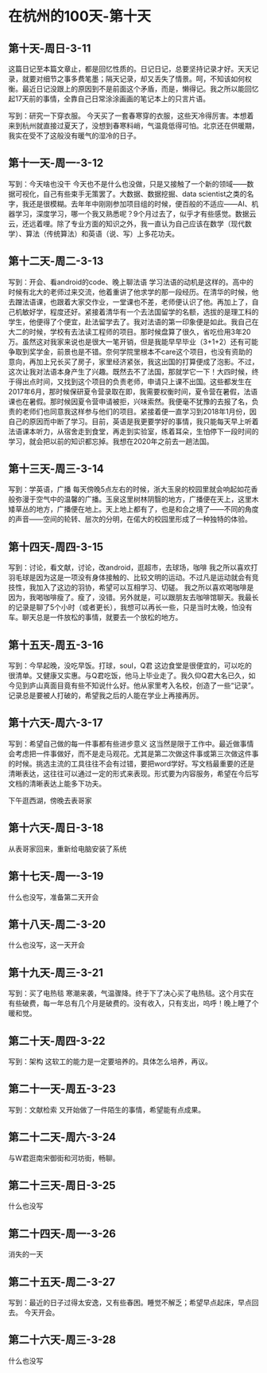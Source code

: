 # 在杭州的100天-第十天
## 第十天-周日-3-11
这篇日记至本篇文章止，都是回忆性质的。日记日记，总要坚持记录才好。天天记录，就要对细节之事多费笔墨；隔天记录，却又丢失了情景。呵，不知该如何权衡。最近日记没跟上的原因到不是前面这个矛盾，而是，懒得记。我之所以能回忆起17天前的事情，全靠自己日常涂涂画画的笔记本上的只言片语。

写到：研究一下穿衣服。
今天买了一套春寒穿的衣服，这些天冷得厉害。本想着来到杭州就直接过夏天了，没想到春寒料峭，气温竟低得可怕。北京还在供暖期，我实在受不了这般没有暖气的湿冷的日子。

## 第十一天-周一-3-12
写到：今天啥也没干
今天也不是什么也没做，只是又接触了一个新的领域——数据可视化，自己有些束手无策罢了。大数据、数据挖掘、data scientist之类的名字，我还是很模糊。去年年中刚刚参加项目组的时候，便百般的不适应——AI、机器学习，深度学习，哪一个我又熟悉呢？9个月过去了，似乎才有些感觉。数据云云，还远着哩。除了专业方面的知识之外，我一直认为自己应该在数学（现代数学）、算法（传统算法）和英语（说、写）上多花功夫。

## 第十二天-周二-3-13
写到：开会、看android的code、晚上聊法语
学习法语的动机是这样的。高中的时候有北大的老师过来交流，他着重讲了他求学的那一段经历。在清华的时候，他去蹭法语课，也跟着大家交作业，一堂课也不差，老师便认识了他。再加上了，自己机敏好学，程度还好。紧接着清华有一个去法国留学的名额，选拔的是理工科的学生，他便得了个便宜，赴法留学去了。我对法语的第一印象便是如此。我自己在大二的时候，学校有去法读工程师的项目。那时候盘算了很久，省吃俭用3年20万。虽然这对我家来说也是很大一笔开销，但是我能早早毕业（3+1+2）还有可能争取到奖学金，前景也是不错。奈何学院里根本不care这个项目，也没有资助的意向，再加上兄长买了房子，家里经济紧张，我这出国的打算便成了泡影。不过，这次让我对法语本身产生了兴趣。既然去不了法国，那就学它一下！大四时候，终于得出点时间，又找到这个项目的负责老师，申请只上课不出国。这些都发生在2017年6月，那时候保研夏令营录取在即，我需要权衡时间，夏令营在暑假，法语课也在暑假。那时候因夏令营申请被拒，兴味索然。我便毫不犹豫的去报了名，负责的老师们也同意我这样参与他们的项目。紧接着便一直学习到2018年1月份，因自己的原因而中断了学习。目前，英语是我更要学好的事情，我只能每天早上听着法语课本听力，从宿舍走到食堂，再走到实验室，练着耳朵，生怕停下一段时间的学习，就会把以前的知识都忘掉。我想在2020年之前去一趟法国。

## 第十三天-周三-3-14
写到：学英语，广播
每天傍晚5点左右的时候，浙大玉泉的校园里就会响起如花香般弥漫于空气中的温馨的广播。玉泉这里树林阴翳的地方，广播便在天上，这里木矮草丛的地方，广播便在地上。天上地上都有了，也是和合之境了——不同的角度的声音——空间的轮转、层次的分明，在偌大的校园里形成了一种独特的体验。

## 第十四天-周四-3-15
写到：讨论，看文献，讨论，改android，逛超市，去球场，咖啡
我之所以喜欢打羽毛球是因为这是一项没有身体接触的、比较文明的运动。不过凡是运动就会有竞技性，我加入了这边的羽协，希望可以互相学习、切磋。
我之所以喜欢喝咖啡是因为，我喝咖啡瘦了。瘦了，没错。另外就是，可以跟朋友去咖啡馆聊天。我最长的记录是聊了5个小时（或者更长），我想可以再长一些，只是当时太晚，怕没有车。聊天总是一件放松的事情，就要去一个放松的地方。

## 第十五天-周五-3-16
写到：今早起晚，没吃早饭。打球，soul，Q君
这边食堂是很便宜的，可以吃的很清单。又健康又实惠。与Q君吃饭，他马上毕业走了。我久仰Q君大名已久，如今见到庐山真面目竟有些不知说什么好。他从家里考入名校，创造了一些“记录”。记录总是要被人打破的，希望我之后的人能在学业上再接再厉。

## 第十六天-周六-3-17
写到：希望自己做的每一件事都有些进步意义
这当然是限于工作中。最近做事情会考虑把一件事做好，而不是走马观花。尤其是第二次做这件事或第三次做这件事的时候。挑选主流的工具往往不会有过错，要把word学好。写文档最重要的还是清晰表达，这往往可以通过一定的形式来表现。形式要为内容服务，希望在今后写文档的清晰表达上能多下功夫。

下午逛西湖，傍晚去表哥家

## 第十六天-周日-3-18
从表哥家回来，重新给电脑安装了系统

## 第十七天-周一-3-19
什么也没写，准备第二天开会

## 第十八天-周二-3-20
什么也没写，这一天开会

## 第十九天-周三-3-21
写到：买了电热毯
寒潮来袭，气温骤降。终于下了决心买了电热毯。这个月实在有些破费，每一年总有几个月是破费的。没有收入，只有支出，呜呼！晚上睡了个暖和觉。

## 第二十天-周四-3-22
写到：架构
这软工的能力是一定要培养的。具体怎么培养，再议。

## 第二十一天-周五-3-23
写到：文献检索
又开始做了一件陌生的事情，希望能有点成果。

## 第二十二天-周六-3-24
与W君逛南宋御街和河坊街，畅聊。

## 第二十三天-周日-3-25
什么也没写

## 第二十四天-周一-3-26
消失的一天

## 第二十五天-周二-3-27
写到：最近的日子过得太安逸，又有些春困。睡觉不解乏；希望早点起床，早点回去。
今天开会。

## 第二十六天-周三-3-28
什么也没写